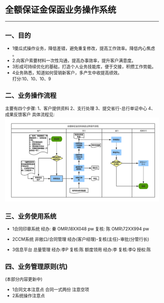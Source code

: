 # 全额保证金保函业务操作系统
- - - - --
##   一、目的
- 1傻瓜式操作业务，降低差错，避免重复修改，提高工作效率。降低内心焦虑 。 
- 2.向客户索要材料一次性沟通，提高办事效率，提升客户满意度。     
- 3形成可持续优化的基础，打造个人业务技能库，便于交接，积攒工作势能。    
- 4业务熟悉，知道如何营销新客户，多产生中收提高绩效。   
打分:10、10、10、9          

## 二、业务操作流程
主要有四个步骤:
1、客户提供资料
2、支行处理
3、提交省行-总行单证中心
4、成果反馈客户
具体流程见:
![](workflowFMLG.png)
## 三、业务使用系统
- 1合同印章系统
经办: 秦 OMR\18XX048 pw
复核: 陈 OMR\72XX994 pw

- 2CCM系统
非敞口/合同管理
经办(客户经理)-复核(主任)-审批(分管行长)

- 3信息平台
总量管理
经办:李P 复核:陈
额度领用
经办:李 复核:李Q 授权:陈

## 四、业务管理原则(坑)
(本部分内容更新中)
- 1合同文本注意点
合同一式两份
注意空项
- 2系统操作注意点


